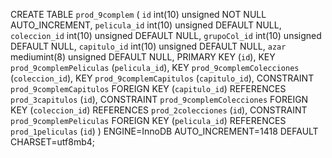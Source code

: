 CREATE TABLE `prod_9complem` (
  `id` int(10) unsigned NOT NULL AUTO_INCREMENT,
  `pelicula_id` int(10) unsigned DEFAULT NULL,
  `coleccion_id` int(10) unsigned DEFAULT NULL,
  `grupoCol_id` int(10) unsigned DEFAULT NULL,
  `capitulo_id` int(10) unsigned DEFAULT NULL,
  `azar` mediumint(8) unsigned DEFAULT NULL,
  PRIMARY KEY (`id`),
  KEY `prod_9complemPeliculas` (`pelicula_id`),
  KEY `prod_9complemColecciones` (`coleccion_id`),
  KEY `prod_9complemCapitulos` (`capitulo_id`),
  CONSTRAINT `prod_9complemCapitulos` FOREIGN KEY (`capitulo_id`) REFERENCES `prod_3capitulos` (`id`),
  CONSTRAINT `prod_9complemColecciones` FOREIGN KEY (`coleccion_id`) REFERENCES `prod_2colecciones` (`id`),
  CONSTRAINT `prod_9complemPeliculas` FOREIGN KEY (`pelicula_id`) REFERENCES `prod_1peliculas` (`id`)
) ENGINE=InnoDB AUTO_INCREMENT=1418 DEFAULT CHARSET=utf8mb4;

